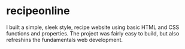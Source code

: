 # recipeonline
I built a simple, sleek style, recipe website using basic HTML and CSS functions and properties. The project was fairly easy to build, but also refreshins the fundamentals web development. 
